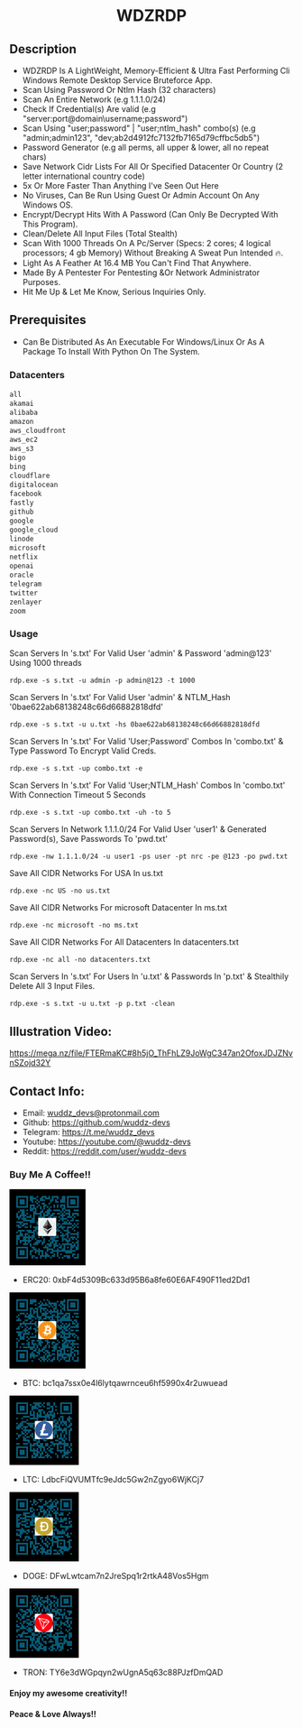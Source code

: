 <h1 align="center">WDZRDP</h1>

## Description
 - WDZRDP Is A LightWeight, Memory-Efficient & Ultra Fast Performing Cli Windows Remote Desktop Service Bruteforce App.
 - Scan Using Password Or Ntlm Hash (32 characters)
 - Scan An Entire Network (e.g 1.1.1.0/24)
 - Check If Credential(s) Are valid (e.g "server:port@domain\\username;password")
 - Scan Using "user;password" | "user;ntlm_hash" combo(s) (e.g "admin;admin123", "dev;ab2d4912fc7132fb7165d79cffbc5db5")
 - Password Generator (e.g all perms, all upper & lower, all no repeat chars)
 - Save Network Cidr Lists For All Or Specified Datacenter Or Country (2 letter international country code)
 - 5x Or More Faster Than Anything I've Seen Out Here
 - No Viruses, Can Be Run Using Guest Or Admin Account On Any Windows OS.
 - Encrypt/Decrypt Hits With A Password (Can Only Be Decrypted With This Program).
 - Clean/Delete All Input Files (Total Stealth)
 - Scan With 1000 Threads On A Pc/Server (Specs: 2 cores; 4 logical processors; 4 gb Memory)  Without Breaking A Sweat Pun Intended 🔥.
 - Light As A Feather At 16.4 MB You Can't Find That Anywhere.
 - Made By A Pentester For Pentesting &Or Network Administrator Purposes.
 - Hit Me Up & Let Me Know, Serious Inquiries Only.

## Prerequisites
 - Can Be Distributed As An Executable For Windows/Linux Or As A Package To Install With Python On The System.

### Datacenters
```
all
akamai
alibaba
amazon
aws_cloudfront
aws_ec2
aws_s3
bigo
bing
cloudflare
digitalocean
facebook
fastly
github
google
google_cloud
linode
microsoft
netflix
openai
oracle
telegram
twitter
zenlayer
zoom
```


### Usage
Scan Servers In 's.txt' For Valid User 'admin' & Password 'admin@123' Using 1000 threads
```
rdp.exe -s s.txt -u admin -p admin@123 -t 1000
```
Scan Servers In 's.txt' For Valid User 'admin' & NTLM_Hash '0bae622ab68138248c66d66882818dfd'
```
rdp.exe -s s.txt -u u.txt -hs 0bae622ab68138248c66d66882818dfd
```
Scan Servers In 's.txt' For Valid 'User;Password' Combos In 'combo.txt' & Type Password To Encrypt Valid Creds.
```
rdp.exe -s s.txt -up combo.txt -e
```
Scan Servers In 's.txt' For Valid 'User;NTLM_Hash' Combos In 'combo.txt' With Connection Timeout 5 Seconds
```
rdp.exe -s s.txt -up combo.txt -uh -to 5
```
Scan Servers In Network 1.1.1.0/24 For Valid User 'user1' & Generated Password(s), Save Passwords To 'pwd.txt'
```
rdp.exe -nw 1.1.1.0/24 -u user1 -ps user -pt nrc -pe @123 -po pwd.txt
```
Save All CIDR Networks For USA In us.txt
```
rdp.exe -nc US -no us.txt
```
Save All CIDR Networks For microsoft Datacenter In ms.txt
```
rdp.exe -nc microsoft -no ms.txt
```
Save All CIDR Networks For All Datacenters In datacenters.txt
```
rdp.exe -nc all -no datacenters.txt
```
Scan Servers In 's.txt' For Users In 'u.txt' & Passwords In 'p.txt' & Stealthily Delete All 3 Input Files.
```
rdp.exe -s s.txt -u u.txt -p p.txt -clean
```

## Illustration Video:
https://mega.nz/file/FTERmaKC#8h5jO_ThFhLZ9JoWgC347an2OfoxJDJZNvnSZojd32Y

## Contact Info:
 - Email:     wuddz_devs@protonmail.com
 - Github:    https://github.com/wuddz-devs
 - Telegram:  https://t.me/wuddz_devs
 - Youtube:   https://youtube.com/@wuddz-devs
 - Reddit:    https://reddit.com/user/wuddz-devs

### Buy Me A Coffee!!
![Alt Text](https://raw.githubusercontent.com/wuddz-devs/wuddz-devs/main/assets/eth.png)
 - ERC20:    0xbF4d5309Bc633d95B6a8fe60E6AF490F11ed2Dd1

![Alt Text](https://raw.githubusercontent.com/wuddz-devs/wuddz-devs/main/assets/btc.png)
 - BTC:      bc1qa7ssx0e4l6lytqawrnceu6hf5990x4r2uwuead

![Alt Text](https://raw.githubusercontent.com/wuddz-devs/wuddz-devs/main/assets/ltc.png)
 - LTC:      LdbcFiQVUMTfc9eJdc5Gw2nZgyo6WjKCj7

![Alt Text](https://raw.githubusercontent.com/wuddz-devs/wuddz-devs/main/assets/doge.png)
 - DOGE:     DFwLwtcam7n2JreSpq1r2rtkA48Vos5Hgm

![Alt Text](https://raw.githubusercontent.com/wuddz-devs/wuddz-devs/main/assets/tron.png)
 - TRON:     TY6e3dWGpqyn2wUgnA5q63c88PJzfDmQAD

#### Enjoy my awesome creativity!!
#### Peace & Love Always!!
